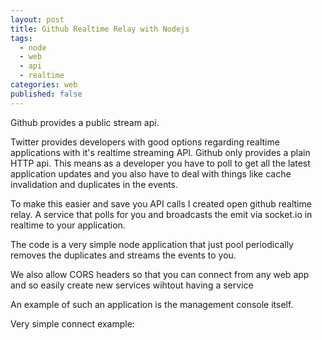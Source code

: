 ```yaml
---
layout: post
title: Github Realtime Relay with Nodejs 
tags: 
  - node 
  - web 
  - api 
  - realtime
categories: web
published: false
---
```


Github provides a public stream api. 

Twitter provides developers with good options regarding realtime applications
with it's realtime streaming API.
Github only provides a plain HTTP api. This means as a developer you have to
poll to get all the latest application updates and you also have to deal
with things like cache invalidation and duplicates in the events.

To make this easier and save you API calls I created open github realtime
relay. A service that polls for you and broadcasts the emit via socket.io
in realtime to your application.

The code is a very simple node application that just pool periodically 
removes the duplicates and streams the events to you.

We also allow CORS headers so that you can connect from any web app
and so easily create new services wihtout having a service

An example of such an application is the management console itself.


Very simple connect example:

```javascript

```

